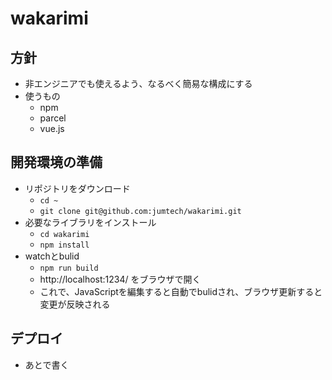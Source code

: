 # wakarimi
## 方針
- 非エンジニアでも使えるよう、なるべく簡易な構成にする
- 使うもの
    - npm
    - parcel
    - vue.js

## 開発環境の準備
- リポジトリをダウンロード
    - `cd ~`
    - `git clone git@github.com:jumtech/wakarimi.git`
- 必要なライブラリをインストール
    - `cd wakarimi`
    - `npm install`
- watchとbulid
    - `npm run build`
    - http://localhost:1234/ をブラウザで開く
    - これで、JavaScriptを編集すると自動でbulidされ、ブラウザ更新すると変更が反映される

## デプロイ
- あとで書く